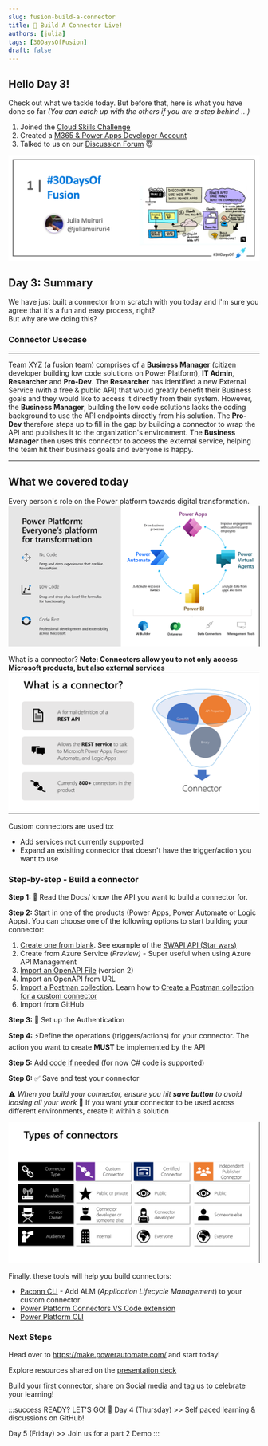 ```yaml
---
slug: fusion-build-a-connector
title: 🔌 Build A Connector Live!
authors: [julia]
tags: [30DaysOfFusion]
draft: false
---
```



<head>
  <meta name="twitter:url" content="https://microsoft.github.io/30daysof/docs/roadmaps/fusion" />
  <meta name="twitter:title" content="30DaysOfFusion Kick-Off" />
  <meta name="twitter:description" content="Join us for #30DaysOfLearning initiatives that take you from fundamental concepts to functional code to cloud deployment!" />
  <meta name="twitter:image" content="https://microsoft.github.io/30daysof/assets/images/fusion-f731f3ccac8a8ee153416f249d058b46.png" />
  <meta name="twitter:card" content="summary_large_image" />
  <meta name="twitter:creator" content="@nitya" />
  <meta name="twitter:site" content="@AzureAdvocates" /> 
  <link rel="canonical" href="https://aka.ms/TheConnectorHackathon" />
</head>

## Hello Day 3! 

Check out what we tackle today. But before that, here is what you have done so far _(You can catch up with the others if you are a step behind ...)_

1. Joined the [Cloud Skills Challenge](https://aka.ms/ConnectorSkillsChallenge)
1. Created a [M365 & Power Apps Developer Account](https://techcommunity.microsoft.com/t5/educator-developer-blog/recap-of-day-2-onboarding-session-30days-of-learning-nigeria/ba-p/3490280?WT.mc_id=academic-0000-juliamuiruri)
1. Talked to us on our [Discussion Forum](https://github.com/microsoft/30daysof/discussions/16) 😇

![Serverless September](./../../static/img/banners/fusion.png)
## Day 3: Summary
We have just built a connector from scratch with you today and I'm sure you agree that it's a fun and easy process, right? <br />
But why are we doing this? 
### Connector Usecase


---

Team XYZ (a fusion team) comprises of a **Business Manager** (citizen developer building low code solutions on Power Platform), **IT Admin**, **Researcher** and **Pro-Dev**. 
The **Researcher** has identified a new External Service (with a free & public API) that would greatly benefit their Business goals and they would like to access it directly from their system. However, the **Business Manager**, building the low code solutions lacks the coding background to use the API endpoints directly from his solution.
The **Pro-Dev** therefore steps up to fill in the gap by building a connector to wrap the API and publishes it to the organization's environment. The **Business Manager** then uses this connector to access the external service, helping the team hit their business goals and everyone is happy.

---

## What we covered today
Every person's role on the Power platform towards digital transformation.
![Power Platform for Everyone](../fusion/img/power-platform.png)

What is a connector? **Note: Connectors allow you to not only access Microsoft products, but also external services**
![Connector definition](../fusion/img/connector-def.png)

Custom connectors are used to:

- Add services not currently supported
- Expand an exisiting connector that doesn't have the trigger/action you want to use

### Step-by-step - Build a connector
**Step 1:** 📖 Read the Docs/ know the API you want to build a connector for.

**Step 2:** Start in one of the products (Power Apps, Power Automate or Logic Apps). You can choose one of the following options to start building your connector:

1. [Create one from blank](https://docs.microsoft.com/en-us/connectors/custom-connectors/define-blank?WT.mc_id=academic-73999-juliamuiruri). See example of the [SWAPI API (Star wars)](https://youtu.be/CMCuNYVW4B0)
1. Create from Azure Service _(Preview)_ - Super useful when using Azure API Management
1. [Import an OpenAPI File](https://docs.microsoft.com/en-us/connectors/custom-connectors/define-openapi-definition?WT.mc_id=academic-73999-juliamuiruri) (version 2)
1. Import an OpenAPI from URL
1. [Import a Postman collection](https://docs.microsoft.com/en-us/connectors/custom-connectors/define-postman-collection?WT.mc_id=academic-73999-juliamuiruri). Learn how to [Create a Postman collection for a custom connector](https://docs.microsoft.com/en-us/connectors/custom-connectors/create-postman-collection?WT.mc_id=academic-73999-juliamuiruri)
1. Import from GitHub

**Step 3:** 🔐 Set up the Authentication

**Step 4:** ⚡Define the operations (triggers/actions) for your connector. The action you want to create **MUST** be implemented by the API

**Step 5:** [Add code if needed](https://docs.microsoft.com/en-us/connectors/custom-connectors/write-code?WT.mc_id=academic-73999-juliamuiruri) (for now C# code is supported)

**Step 6:** ✅ Save and test your connector

⚠️ _When you build your connector, ensure you hit **save button** to avoid loosing all your work_
📝 If you want your connector to be used across different environments, create it within a solution

![Connector types](../fusion/img/connector-types.png)

Finally. these tools will help you build connectors:
- [Paconn CLI](https://docs.microsoft.com/en-us/connectors/custom-connectors/paconn-cli?WT.mc_id=academic-73999-juliamuiruri) - Add ALM (_Application Lifecycle Management_) to your custom connector
- [Power Platform Connectors VS Code extension](https://aka.ms/ppc-vscode)
- [Power Platform CLI](https://aka.ms/powerplatformcli)

### Next Steps
Head over to https://make.powerautomate.com/ and start today!

Explore resources shared on the [presentation deck](https://github.com/microsoft/30daysof/discussions/16#discussioncomment-3650396)

Build your first connector, share on Social media and tag us to celebrate your learning!

:::success READY? LET'S GO! 🎉
Day 4 (Thursday) >> Self paced learning & discussions on GitHub!

Day 5 (Friday) >> Join us for a part 2 Demo
:::